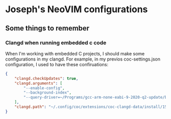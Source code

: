 # Joseph's NeoVIM configurations


## Some things to remember

### Clangd when running embedded c code

When I'm working with embedded C projects, I should make some configurations
in my clangd. For example, in my previos coc-settings.json configuration, I
used to have these confiruations:

```json
{
	"clangd.checkUpdates": true,
	"clangd.arguments": [
		"--enable-config",
		"--background-index",
		"--query-driver=~/Programs/gcc-arm-none-eabi-9-2020-q2-update/bin/arm-none-eabi-gcc,~/.espressif/tools/xtensa-esp32-elf/esp-2021r2-8.4.0/xtensa-esp32-elf/bin/xtensa-esp32-elf-gcc"
	],
	"clangd.path": "~/.config/coc/extensions/coc-clangd-data/install/15.0.6/clangd_15.0.6/bin/clangd",
}
```
